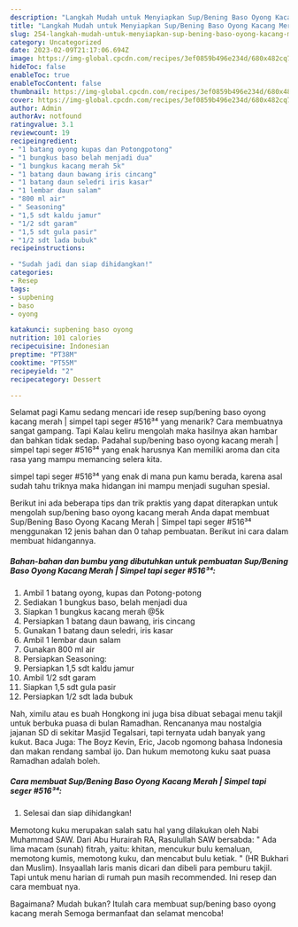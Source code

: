 ```yaml
---
description: "Langkah Mudah untuk Menyiapkan Sup/Bening Baso Oyong Kacang Merah | Simpel tapi seger #516³⁴ yang Sempurna, Buat Buka Puasa Menggugah Selera"
title: "Langkah Mudah untuk Menyiapkan Sup/Bening Baso Oyong Kacang Merah | Simpel tapi seger #516³⁴ yang Sempurna, Buat Buka Puasa Menggugah Selera"
slug: 254-langkah-mudah-untuk-menyiapkan-sup-bening-baso-oyong-kacang-merah-simpel-tapi-seger-516-yang-sempurna-buat-buka-puasa-menggugah-selera
category: Uncategorized
date: 2023-02-09T21:17:06.694Z
image: https://img-global.cpcdn.com/recipes/3ef0859b496e234d/680x482cq70/supbening-baso-oyong-kacang-merah-simpel-tapi-seger-516-foto-resep-utama.jpg
hideToc: false
enableToc: true
enableTocContent: false
thumbnail: https://img-global.cpcdn.com/recipes/3ef0859b496e234d/680x482cq70/supbening-baso-oyong-kacang-merah-simpel-tapi-seger-516-foto-resep-utama.jpg
cover: https://img-global.cpcdn.com/recipes/3ef0859b496e234d/680x482cq70/supbening-baso-oyong-kacang-merah-simpel-tapi-seger-516-foto-resep-utama.jpg
author: Admin
authorAv: notfound
ratingvalue: 3.1
reviewcount: 19
recipeingredient:
- "1 batang oyong kupas dan Potongpotong"
- "1 bungkus baso belah menjadi dua"
- "1 bungkus kacang merah 5k"
- "1 batang daun bawang iris cincang"
- "1 batang daun seledri iris kasar"
- "1 lembar daun salam"
- "800 ml air"
- " Seasoning"
- "1,5 sdt kaldu jamur"
- "1/2 sdt garam"
- "1,5 sdt gula pasir"
- "1/2 sdt lada bubuk"
recipeinstructions:

- "Sudah jadi dan siap dihidangkan!"
categories:
- Resep
tags:
- supbening
- baso
- oyong

katakunci: supbening baso oyong 
nutrition: 101 calories
recipecuisine: Indonesian
preptime: "PT38M"
cooktime: "PT55M"
recipeyield: "2"
recipecategory: Dessert

---
```



Selamat pagi Kamu sedang mencari ide resep sup/bening baso oyong kacang merah | simpel tapi seger #516³⁴ yang menarik? Cara membuatnya sangat gampang. Tapi Kalau keliru mengolah maka hasilnya akan hambar dan bahkan tidak sedap. Padahal sup/bening baso oyong kacang merah | simpel tapi seger #516³⁴ yang enak harusnya Kan memiliki aroma dan cita rasa yang mampu memancing selera kita.

 simpel tapi seger #516³⁴ yang enak di mana pun kamu berada, karena asal sudah tahu triknya maka hidangan ini mampu menjadi suguhan spesial.


Berikut ini ada beberapa tips dan trik praktis yang dapat diterapkan untuk mengolah sup/bening baso oyong kacang merah  Anda dapat membuat Sup/Bening Baso Oyong Kacang Merah | Simpel tapi seger #516³⁴ menggunakan 12 jenis bahan dan 0 tahap pembuatan. Berikut ini cara dalam membuat hidangannya.

<!--inarticleads1-->

##### Bahan-bahan dan bumbu yang dibutuhkan untuk pembuatan Sup/Bening Baso Oyong Kacang Merah | Simpel tapi seger #516³⁴:

1. Ambil 1 batang oyong, kupas dan Potong-potong
1. Sediakan 1 bungkus baso, belah menjadi dua
1. Siapkan 1 bungkus kacang merah @5k
1. Persiapkan 1 batang daun bawang, iris cincang
1. Gunakan 1 batang daun seledri, iris kasar
1. Ambil 1 lembar daun salam
1. Gunakan 800 ml air
1. Persiapkan  Seasoning:
1. Persiapkan 1,5 sdt kaldu jamur
1. Ambil 1/2 sdt garam
1. Siapkan 1,5 sdt gula pasir
1. Persiapkan 1/2 sdt lada bubuk


Nah, ximilu atau es buah Hongkong ini juga bisa dibuat sebagai menu takjil untuk berbuka puasa di bulan Ramadhan. Rencananya mau nostalgia jajanan SD di sekitar Masjid Tegalsari, tapi ternyata udah banyak yang kukut. Baca Juga: The Boyz Kevin, Eric, Jacob ngomong bahasa Indonesia dan makan rendang sambal ijo. Dan hukum memotong kuku saat puasa Ramadhan adalah boleh. 

<!--inarticleads2-->

##### Cara membuat Sup/Bening Baso Oyong Kacang Merah | Simpel tapi seger #516³⁴:


1. Selesai dan siap dihidangkan!

Memotong kuku merupakan salah satu hal yang dilakukan oleh Nabi Muhammad SAW. Dari Abu Hurairah RA, Rasulullah SAW bersabda: &#34; Ada lima macam (sunah) fitrah, yaitu: khitan, mencukur bulu kemaluan, memotong kumis, memotong kuku, dan mencabut bulu ketiak. &#34; (HR Bukhari dan Muslim). Insyaallah laris manis dicari dan dibeli para pemburu takjil. Tapi untuk menu harian di rumah pun masih recommended. Ini resep dan cara membuat nya. 

Bagaimana? Mudah bukan? Itulah cara membuat sup/bening baso oyong kacang merah  Semoga bermanfaat dan selamat mencoba!
